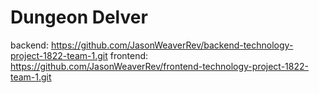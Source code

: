 # Dungeon Delver

backend: https://github.com/JasonWeaverRev/backend-technology-project-1822-team-1.git
frontend: https://github.com/JasonWeaverRev/frontend-technology-project-1822-team-1.git

